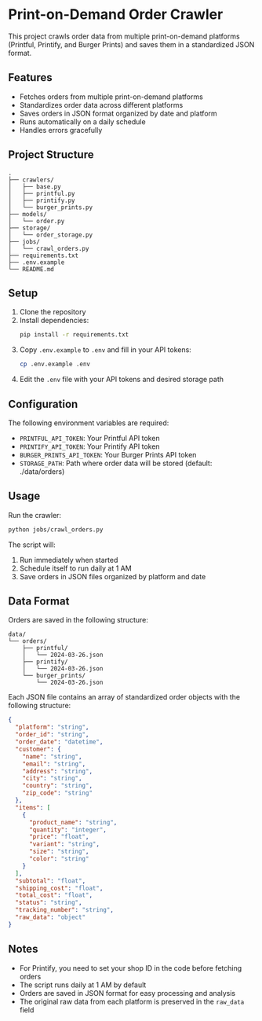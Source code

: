 # Print-on-Demand Order Crawler

This project crawls order data from multiple print-on-demand platforms (Printful, Printify, and Burger Prints) and saves them in a standardized JSON format.

## Features

- Fetches orders from multiple print-on-demand platforms
- Standardizes order data across different platforms
- Saves orders in JSON format organized by date and platform
- Runs automatically on a daily schedule
- Handles errors gracefully

## Project Structure

```
.
├── crawlers/
│   ├── base.py
│   ├── printful.py
│   ├── printify.py
│   └── burger_prints.py
├── models/
│   └── order.py
├── storage/
│   └── order_storage.py
├── jobs/
│   └── crawl_orders.py
├── requirements.txt
├── .env.example
└── README.md
```

## Setup

1. Clone the repository
2. Install dependencies:
   ```bash
   pip install -r requirements.txt
   ```
3. Copy `.env.example` to `.env` and fill in your API tokens:
   ```bash
   cp .env.example .env
   ```
4. Edit the `.env` file with your API tokens and desired storage path

## Configuration

The following environment variables are required:

- `PRINTFUL_API_TOKEN`: Your Printful API token
- `PRINTIFY_API_TOKEN`: Your Printify API token
- `BURGER_PRINTS_API_TOKEN`: Your Burger Prints API token
- `STORAGE_PATH`: Path where order data will be stored (default: ./data/orders)

## Usage

Run the crawler:

```bash
python jobs/crawl_orders.py
```

The script will:

1. Run immediately when started
2. Schedule itself to run daily at 1 AM
3. Save orders in JSON files organized by platform and date

## Data Format

Orders are saved in the following structure:

```
data/
└── orders/
    ├── printful/
    │   └── 2024-03-26.json
    ├── printify/
    │   └── 2024-03-26.json
    └── burger_prints/
        └── 2024-03-26.json
```

Each JSON file contains an array of standardized order objects with the following structure:

```json
{
  "platform": "string",
  "order_id": "string",
  "order_date": "datetime",
  "customer": {
    "name": "string",
    "email": "string",
    "address": "string",
    "city": "string",
    "country": "string",
    "zip_code": "string"
  },
  "items": [
    {
      "product_name": "string",
      "quantity": "integer",
      "price": "float",
      "variant": "string",
      "size": "string",
      "color": "string"
    }
  ],
  "subtotal": "float",
  "shipping_cost": "float",
  "total_cost": "float",
  "status": "string",
  "tracking_number": "string",
  "raw_data": "object"
}
```

## Notes

- For Printify, you need to set your shop ID in the code before fetching orders
- The script runs daily at 1 AM by default
- Orders are saved in JSON format for easy processing and analysis
- The original raw data from each platform is preserved in the `raw_data` field
